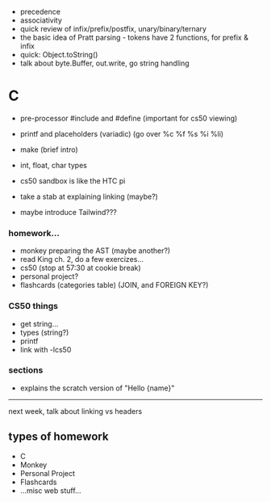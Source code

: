 - precedence
- associativity
- quick review of infix/prefix/postfix, unary/binary/ternary
- the basic idea of Pratt parsing - tokens have 2 functions, for prefix & infix
- quick: Object.toString()
- talk about byte.Buffer, out.write, go string handling

# C
- pre-processor #include and #define (important for cs50 viewing)
- printf and placeholders (variadic) (go over %c %f %s %i %li)
- make (brief intro)
- int, float, char types
- cs50 sandbox is like the HTC pi
- take a stab at explaining linking (maybe?)


- maybe introduce Tailwind???


### homework...

- monkey preparing the AST (maybe another?)
- read King ch. 2, do a few exercizes...
- cs50 (stop at 57:30 at cookie break)
- personal project?
- flashcards (categories table) (JOIN, and FOREIGN KEY?)


### CS50 things
- get string...
- types (string?)
- printf
- link with -lcs50

### sections
- explains the scratch version of "Hello {name}"


-----

next week, talk about linking vs headers

## types of homework

- C
- Monkey
- Personal Project
- Flashcards
- ...misc web stuff...
